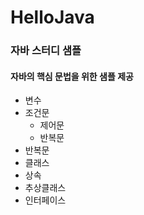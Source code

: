 # HelloJava
### 자바 스터디 샘플
#### 자바의 핵심 문법을 위한 샘플 제공
* 변수
* 조건문
  * 제어문
  * 반복문
* 반복문
* 클래스
* 상속
* 추상클래스
* 인터페이스
